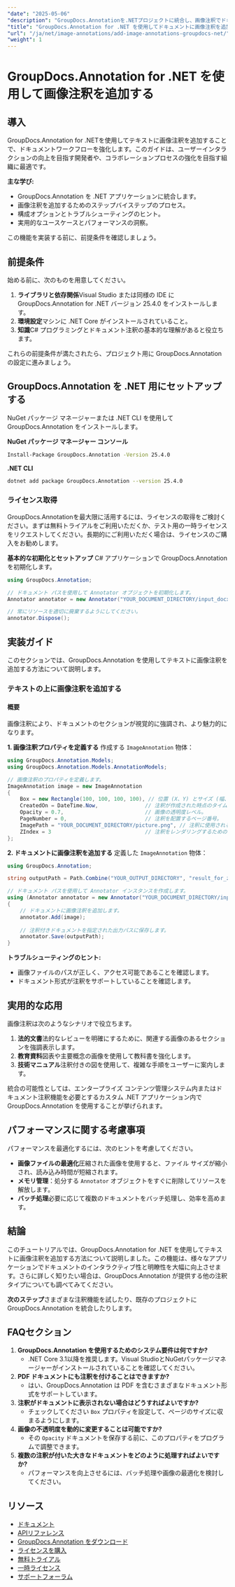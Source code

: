 ```yaml
---
"date": "2025-05-06"
"description": "GroupDocs.Annotationを.NETプロジェクトに統合し、画像注釈でドキュメントを強化する方法を学びましょう。ユーザーエンゲージメントを向上させ、コラボレーションを効率化します。"
"title": "GroupDocs.Annotation for .NET を使用してドキュメントに画像注釈を追加する"
"url": "/ja/net/image-annotations/add-image-annotations-groupdocs-net/"
"weight": 1
---
```


# GroupDocs.Annotation for .NET を使用して画像注釈を追加する

## 導入

GroupDocs.Annotation for .NETを使用してテキストに画像注釈を追加することで、ドキュメントワークフローを強化します。このガイドは、ユーザーインタラクションの向上を目指す開発者や、コラボレーションプロセスの強化を目指す組織に最適です。

**主な学び:**
- GroupDocs.Annotation を .NET アプリケーションに統合します。
- 画像注釈を追加するためのステップバイステップのプロセス。
- 構成オプションとトラブルシューティングのヒント。
- 実用的なユースケースとパフォーマンスの洞察。

この機能を実装する前に、前提条件を確認しましょう。

## 前提条件
始める前に、次のものを用意してください。

1. **ライブラリと依存関係**Visual Studio または同様の IDE に GroupDocs.Annotation for .NET バージョン 25.4.0 をインストールします。
2. **環境設定**マシンに .NET Core がインストールされていること。
3. **知識**C# プログラミングとドキュメント注釈の基本的な理解があると役立ちます。

これらの前提条件が満たされたら、プロジェクト用に GroupDocs.Annotation の設定に進みましょう。

## GroupDocs.Annotation を .NET 用にセットアップする
NuGet パッケージ マネージャーまたは .NET CLI を使用して GroupDocs.Annotation をインストールします。

**NuGet パッケージ マネージャー コンソール**
```bash
Install-Package GroupDocs.Annotation -Version 25.4.0
```

**.NET CLI**
```bash
dotnet add package GroupDocs.Annotation --version 25.4.0
```

### ライセンス取得
GroupDocs.Annotationを最大限に活用するには、ライセンスの取得をご検討ください。まずは無料トライアルをご利用いただくか、テスト用の一時ライセンスをリクエストしてください。長期的にご利用いただく場合は、ライセンスのご購入をお勧めします。

**基本的な初期化とセットアップ**
C# アプリケーションで GroupDocs.Annotation を初期化します。

```csharp
using GroupDocs.Annotation;

// ドキュメント パスを使用して Annotator オブジェクトを初期化します。
Annotator annotator = new Annotator("YOUR_DOCUMENT_DIRECTORY/input_docx.docx");

// 常にリソースを適切に廃棄するようにしてください。
annotator.Dispose();
```

## 実装ガイド
このセクションでは、GroupDocs.Annotation を使用してテキストに画像注釈を追加する方法について説明します。

### テキストの上に画像注釈を追加する
#### 概要
画像注釈により、ドキュメントのセクションが視覚的に強調され、より魅力的になります。

**1. 画像注釈プロパティを定義する**
作成する `ImageAnnotation` 物体：

```csharp
using GroupDocs.Annotation.Models;
using GroupDocs.Annotation.Models.AnnotationModels;

// 画像注釈のプロパティを定義します。
ImageAnnotation image = new ImageAnnotation
{
    Box = new Rectangle(100, 100, 100, 100), // 位置 (X、Y) とサイズ (幅、高さ) を設定します。
    CreatedOn = DateTime.Now,               // 注釈が作成された時点のタイムスタンプ。
    Opacity = 0.7,                          // 画像の透明度レベル。
    PageNumber = 0,                         // 注釈を配置するページ番号。
    ImagePath = "YOUR_DOCUMENT_DIRECTORY/picture.png", // 注釈に使用される画像ファイルへのパス。
    ZIndex = 3                              // 注釈をレンダリングするためのレイヤー順序。
};
```

**2. ドキュメントに画像注釈を追加する**
定義した `ImageAnnotation` 物体：

```csharp
using GroupDocs.Annotation;

string outputPath = Path.Combine("YOUR_OUTPUT_DIRECTORY", "result_for_zIndex.docx");

// ドキュメント パスを使用して Annotator インスタンスを作成します。
using (Annotator annotator = new Annotator("YOUR_DOCUMENT_DIRECTORY/input_docx.docx"))
{
    // ドキュメントに画像注釈を追加します。
    annotator.Add(image);
    
    // 注釈付きドキュメントを指定された出力パスに保存します。
    annotator.Save(outputPath);
}
```

**トラブルシューティングのヒント:**
- 画像ファイルのパスが正しく、アクセス可能であることを確認します。
- ドキュメント形式が注釈をサポートしていることを確認します。

## 実用的な応用
画像注釈は次のようなシナリオで役立ちます。

1. **法的文書**法的なレビューを明確にするために、関連する画像のあるセクションを強調表示します。
2. **教育資料**図表や主要概念の画像を使用して教科書を強化します。
3. **技術マニュアル**注釈付きの図を使用して、複雑な手順をユーザーに案内します。

統合の可能性としては、エンタープライズ コンテンツ管理システム内またはドキュメント注釈機能を必要とするカスタム .NET アプリケーション内で GroupDocs.Annotation を使用することが挙げられます。

## パフォーマンスに関する考慮事項
パフォーマンスを最適化するには、次のヒントを考慮してください。
- **画像ファイルの最適化**圧縮された画像を使用すると、ファイル サイズが縮小され、読み込み時間が短縮されます。
- **メモリ管理**：処分する `Annotator` オブジェクトをすぐに削除してリソースを解放します。
- **バッチ処理**必要に応じて複数のドキュメントをバッチ処理し、効率を高めます。

## 結論
このチュートリアルでは、GroupDocs.Annotation for .NET を使用してテキストに画像注釈を追加する方法について説明しました。この機能は、様々なアプリケーションでドキュメントのインタラクティブ性と明瞭性を大幅に向上させます。さらに詳しく知りたい場合は、GroupDocs.Annotation が提供する他の注釈タイプについても調べてみてください。

**次のステップ**さまざまな注釈機能を試したり、既存のプロジェクトに GroupDocs.Annotation を統合したりします。

## FAQセクション
1. **GroupDocs.Annotation を使用するためのシステム要件は何ですか?**
   - .NET Core 3.1以降を推奨します。Visual StudioとNuGetパッケージマネージャーがインストールされていることを確認してください。
2. **PDF ドキュメントにも注釈を付けることはできますか?**
   - はい、GroupDocs.Annotation は PDF を含むさまざまなドキュメント形式をサポートしています。
3. **注釈がドキュメントに表示されない場合はどうすればよいですか?**
   - チェックしてください `Box` プロパティを設定して、ページのサイズに収まるようにします。
4. **画像の不透明度を動的に変更することは可能ですか?**
   - その `Opacity` ドキュメントを保存する前に、このプロパティをプログラムで調整できます。
5. **複数の注釈が付いた大きなドキュメントをどのように処理すればよいですか?**
   - パフォーマンスを向上させるには、バッチ処理や画像の最適化を検討してください。

## リソース
- [ドキュメント](https://docs.groupdocs.com/annotation/net/)
- [APIリファレンス](https://reference.groupdocs.com/annotation/net/)
- [GroupDocs.Annotation をダウンロード](https://releases.groupdocs.com/annotation/net/)
- [ライセンスを購入](https://purchase.groupdocs.com/buy)
- [無料トライアル](https://releases.groupdocs.com/annotation/net/)
- [一時ライセンス](https://purchase.groupdocs.com/temporary-license/)
- [サポートフォーラム](https://forum.groupdocs.com/c/annotation/)